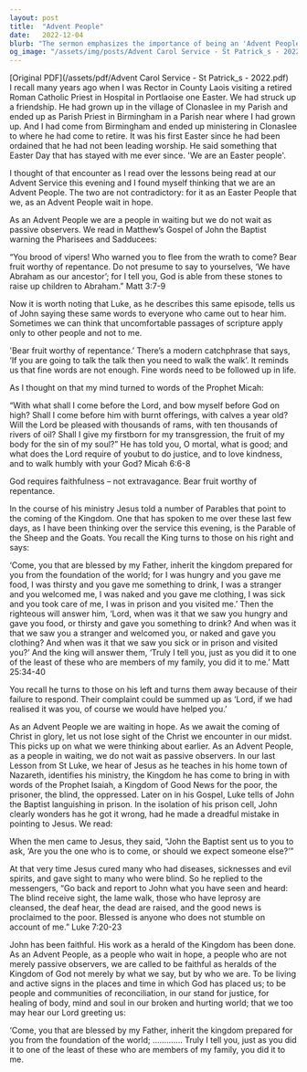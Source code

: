 ```yaml
---
layout: post
title:  "Advent People"
date:   2022-12-04
blurb: "The sermon emphasizes the importance of being an 'Advent People', a group that waits in hope for the coming of Christ. It stresses the need for faithfulness and active participation in the world, not just passive observation. The sermon also highlights the importance of helping others and showing kindness, as these actions are seen as serving Christ himself."
og_image: "/assets/img/posts/Advent Carol Service - St Patrick_s - 2022.png"
---
```

[Original PDF](/assets/pdf/Advent Carol Service - St Patrick_s - 2022.pdf)    
I recall many years ago when I was Rector in County Laois visiting a retired Roman Catholic Priest in Hospital in Portlaoise one Easter. We had struck up a friendship. He had grown up in the village of Clonaslee in my Parish and ended up as Parish Priest in Birmingham in a Parish near where I had grown up. And I had come from Birmingham and ended up ministering in Clonaslee to where he had come to retire. It was his first Easter since he had been ordained that he had not been leading worship. He said something that Easter Day that has stayed with me ever since. 'We are an Easter people'.

I thought of that encounter as I read over the lessons being read at our Advent Service this evening and I found myself thinking that we are an Advent People. The two are not contradictory: for it as an Easter People that we, as an Advent People wait in hope.

As an Advent People we are a people in waiting but we do not wait as passive observers. We read in Matthew’s Gospel of John the Baptist warning the Pharisees and Sadducees:

“You brood of vipers! Who warned you to flee from the wrath to come? Bear fruit worthy of repentance. Do not presume to say to yourselves, ‘We have Abraham as our ancestor’; for I tell you, God is able from these stones to raise up children to Abraham.” Matt 3:7-9

Now it is worth noting that Luke, as he describes this same episode, tells us of John saying these same words to everyone who came out to hear him. Sometimes we can think that uncomfortable passages of scripture apply only to other people and not to me.

'Bear fruit worthy of repentance.’ There’s a modern catchphrase that says, ‘If you are going to talk the talk then you need to walk the walk’. It reminds us that fine words are not enough. Fine words need to be followed up in life.

As I thought on that my mind turned to words of the Prophet Micah:

“With what shall I come before the Lord,
and bow myself before God on high?
Shall I come before him with burnt offerings,
with calves a year old?
Will the Lord be pleased with thousands of rams,
with ten thousands of rivers of oil?
Shall I give my firstborn for my transgression,
the fruit of my body for the sin of my soul?”
He has told you, O mortal, what is good;
and what does the Lord require of youbut to do justice, and to love kindness,
and to walk humbly with your God? Micah 6:6-8

God requires faithfulness – not extravagance.
Bear fruit worthy of repentance.

In the course of his ministry Jesus told a number of Parables that point to the coming of the Kingdom. One that has spoken to me over these last few days, as I have been thinking over the service this evening, is the Parable of the Sheep and the Goats. You recall the King turns to those on his right and says:

‘Come, you that are blessed by my Father, inherit the kingdom prepared for you from the foundation of the world; for I was hungry and you gave me food, I was thirsty and you gave me something to drink, I was a stranger and you welcomed me, I was naked and you gave me clothing, I was sick and you took care of me, I was in prison and you visited me.’ Then the righteous will answer him, ‘Lord, when was it that we saw you hungry and gave you food, or thirsty and gave you something to drink? And when was it that we saw you a stranger and welcomed you, or naked and gave you clothing? And when was it that we saw you sick or in prison and visited you?’ And the king will answer them, ‘Truly I tell you, just as you did it to one of the least of these who are members of my family, you did it to me.’ Matt 25:34-40

You recall he turns to those on his left and turns them away because of their failure to respond. Their complaint could be summed up as ‘Lord, if we had realised it was you, of course we would have helped you.’

As an Advent People we are waiting in hope. As we await the coming of Christ in glory, let us not lose sight of the Christ we encounter in our midst. This picks up on what we were thinking about earlier. As an Advent People, as a people in waiting, we do not wait as passive observers. In our last Lesson from St Luke, we hear of Jesus as he teaches in his home town of Nazareth, identifies his ministry, the Kingdom he has come to bring in with words of the Prophet Isaiah, a Kingdom of Good News for the poor, the prisoner, the blind, the oppressed. Later on in his Gospel, Luke tells of John the Baptist languishing in prison. In the isolation of his prison cell, John clearly wonders has he got it wrong, had he made a dreadful mistake in pointing to Jesus. We read:

When the men came to Jesus, they said, “John the Baptist sent us to you to ask, ‘Are you the one who is to come, or should we expect someone else?’”

At that very time Jesus cured many who had diseases, sicknesses and evil spirits, and gave sight to many who were blind. So he replied to the messengers, “Go back and report to John what you have seen and heard: The blind receive sight, the lame walk, those who have leprosy are cleansed, the deaf hear, the dead are raised, and the good news is proclaimed to the poor. Blessed is anyone who does not stumble on account of me.” Luke 7:20-23

John has been faithful. His work as a herald of the Kingdom has been done. As an Advent People, as a people who wait in hope, a people who are not merely passive observers, we are called to be faithful as heralds of the Kingdom of God not merely by what we say, but by who we are. To be living and active signs in the places and time in which God has placed us; to be people and communities of reconciliation, in our stand for justice, for healing of body, mind and soul in our broken and hurting world; that we too may hear our Lord greeting us:

‘Come, you that are blessed by my Father, inherit the kingdom prepared for you from the foundation of the world; ………….
Truly I tell you, just as you did it to one of the least of these who are members of my family, you did it to me.
